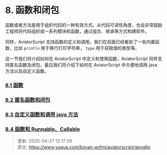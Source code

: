 # 8. 函数和闭包

函数或者方法是用于组织代码的一种有效方式。从代码可读性角度，也会非常鼓励工程师将代码组织成一系列模块和函数，通过组合、继承等方式构建软件。



同样，AviatorScript 支持函数的定义和调用，我们在前面已经看到了一些内置函数，比如 `println` 用于换行打印字符串， `type` 用于获取值的类型等。



这一节我们将介绍如何在 AviatorScript 中定义和使用函数，AviatorScript 同样支持匿名函数及闭包，最后我们将介绍下如何在 AviatorScript 中方便地调用 java 方法以及自定义函数。



### [8.1 函数](https://www.yuque.com/boyan-avfmj/aviatorscript/gl2p0q)
### [8.2 匿名函数和闭包](https://www.yuque.com/boyan-avfmj/aviatorscript/ksghfc)
### [8.3 自定义函数和调用 java 方法](https://www.yuque.com/boyan-avfmj/aviatorscript/xbdgg2)
### [8.4 函数和 Runnable、Callable](https://www.yuque.com/boyan-avfmj/aviatorscript/ogv825)






> 更新: 2020-04-27 12:17:29  
> 原文: <https://www.yuque.com/boyan-avfmj/aviatorscript/gpyg6p>